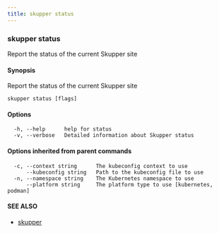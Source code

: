 ```yaml
---
title: skupper status
---
```

### skupper status

Report the status of the current Skupper site

#### Synopsis

Report the status of the current Skupper site

```
skupper status [flags]
```

#### Options

```
  -h, --help      help for status
  -v, --verbose   Detailed information about Skupper status
```

#### Options inherited from parent commands

```
  -c, --context string      The kubeconfig context to use
      --kubeconfig string   Path to the kubeconfig file to use
  -n, --namespace string    The Kubernetes namespace to use
      --platform string     The platform type to use [kubernetes, podman]
```

#### SEE ALSO

* [skupper](index.html) 

<!-- ###### Auto generated by spf13/cobra on 29-May-2024
 -->